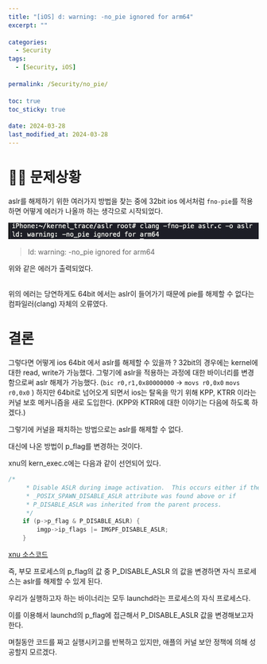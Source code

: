 ```yaml
---
title: "[iOS] d: warning: -no_pie ignored for arm64"
excerpt: ""

categories:
  - Security
tags:
  - [Security, iOS]

permalink: /Security/no_pie/

toc: true
toc_sticky: true

date: 2024-03-28
last_modified_at: 2024-03-28
---
```


# ☝🏻 문제상황

aslr를 해제하기 위한 여러가지 방법을 찾는 중에 32bit ios 에서처럼 `fno-pie`를 적용하면 어떻게 에러가 나올까 하는 생각으로 시작되었다.

<div>
    <img src="/assets/images/no-pie.png" alt="" />
</div>

> ld: warning: -no_pie ignored for arm64

위와 같은 에러가 출력되었다.<br><br>

위의 에러는 당연하게도 64bit 에서는 aslr이 들어가기 때문에 pie를 해제할 수 없다는 컴파일러(clang) 자체의 오류였다. <br>

# 결론
그렇다면 어떻게 ios 64bit 에서 aslr를 해제할 수 있을까 ?
32bit의 경우에는 kernel에 대한 read, write가 가능했다.
그렇기에 aslr을 적용하는 과정에 대한 바이너리를 변경함으로써 aslr 해제가 가능했다.
(`bic r0,r1,0x80000000` -> `movs r0,0x0` `movs r0,0x0` )
하지만 64bit로 넘어오게 되면서 ios는 탈옥을 막기 위해 
KPP, KTRR 이라는 커널 보호 메커니즘을 새로 도입한다.
(KPP와 KTRR에 대한 이야기는 다음에 하도록 하겠다.)

그렇기에 커널을 패치하는 방법으로는 aslr를 해제할 수 없다.

대신에 나온 방법이 p_flag를 변경하는 것이다.

xnu의 kern_exec.c에는 다음과 같이 선언되어 있다.

```c
/*
	 * Disable ASLR during image activation.  This occurs either if the
	 * _POSIX_SPAWN_DISABLE_ASLR attribute was found above or if
	 * P_DISABLE_ASLR was inherited from the parent process.
	 */
	if (p->p_flag & P_DISABLE_ASLR) {
		imgp->ip_flags |= IMGPF_DISABLE_ASLR;
	}
```

[xnu 소스코드](https://github.com/apple/darwin-xnu/blob/2ff845c2e033bd0ff64b5b6aa6063a1f8f65aa32/bsd/kern/kern_exec.c#L3699)

즉, 부모 프로세스의 p_flag의 값 중 P_DISABLE_ASLR 의 값을 변경하면 자식 프로세스는 aslr를 해제할 수 있게 된다.

우리가 실행하고자 하는 바이너리는 모두 launchd라는 프로세스의 자식 프로세스다.

이를 이용해서 launchd의 p_flag에 접근해서 P_DISABLE_ASLR 값을 변경해보고자 한다.

며칠동안 코드를 짜고 실행시키고를 반복하고 있지만,
애플의 커널 보안 정책에 의해 
성공할지 모르겠다.
